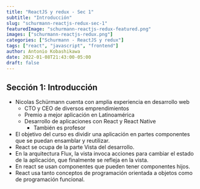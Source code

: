 ```yaml
---
title: "ReactJS y redux - Sec 1"
subtitle: "Introducción"
slug: "schurmann-reactjs-redux-sec-1"
featuredImage: "schurmann-reactjs-redux-featured.png"
images: ["schurmann-reactjs-redux.png"]
categories: ["Schurmann - ReactJS y redux"]
tags: ["react", "javascript", "frontend"]
author: Antonio Kobashikawa
date: 2022-01-08T21:43:00-05:00
draft: false
---
```


<!--more-->

## Sección 1: Introducción
- Nicolas Schürmann cuenta con amplia experiencia en desarrollo web
  - CTO y CEO de diversos emprendimientos
  - Premio a mejor aplicación en Latinoamérica
  - Desarrollo de aplicaciones con React y React Native
    - También es profesor
- El objetivo del curso es dividir una aplicación en partes componentes que se puedan ensamblar y reutilizar.
- React se ocupa de la parte Vista del desarrollo.
- En la arquitectura Flux, la vista invoca acciones para cambiar el estado de la aplicación, que finalmente se refleja en la vista.
- En react se usan componentes que pueden tener componentes hijos.
- React usa tanto conceptos de programación orientada a objetos como de programación funcional.